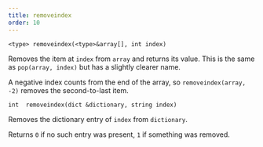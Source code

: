 ```yaml
---
title: removeindex
order: 10
---
```

`<type> removeindex(<type>&array[], int index)`

Removes the item at `index` from `array` and returns its value. This is the same as `pop(array, index)` but has a slightly clearer name.

A negative index counts from the end of the array, so `removeindex(array, -2)` removes the second-to-last item.

`int  removeindex(dict &dictionary, string index)`

Removes the dictionary entry of `index` from `dictionary`.

Returns `0` if no such entry was present, `1` if something was
removed.
